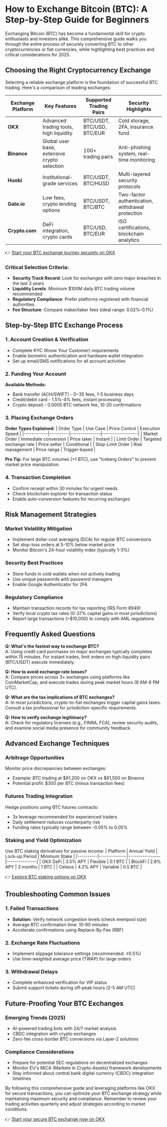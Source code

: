 # How to Exchange Bitcoin (BTC): A Step-by-Step Guide for Beginners

Exchanging Bitcoin (BTC) has become a fundamental skill for crypto enthusiasts and investors alike. This comprehensive guide walks you through the entire process of securely converting BTC to other cryptocurrencies or fiat currencies, while highlighting best practices and critical considerations for 2025.

## Choosing the Right Cryptocurrency Exchange

Selecting a reliable exchange platform is the foundation of successful BTC trading. Here's a comparison of leading exchanges:

| Exchange Platform | Key Features | Supported Trading Pairs | Security Highlights |
|-------------------|--------------|-------------------------|---------------------|
| **OKX**           | Advanced trading tools, high liquidity | BTC/USDT, BTC/USD, BTC/EUR | Cold storage, 2FA, insurance fund |
| **Binance**       | Global user base, extensive crypto selection | 100+ trading pairs | Anti-phishing system, real-time monitoring |
| **Huobi**         | Institutional-grade services | BTC/USDT, BTC/HUSD | Multi-layered security protocols |
| **Gate.io**       | Low fees, crypto lending options | BTC/USDT, BTC/BTC | Two-factor authentication, withdrawal protection |
| **Crypto.com**    | DeFi integration, crypto cards | BTC/USD, BTC/EUR | ISO certifications, blockchain analytics |

👉 [Start your BTC exchange journey securely on OKX](https://bit.ly/okx-bonus)

### Critical Selection Criteria:
- **Security Track Record**: Look for exchanges with zero major breaches in the last 3 years
- **Liquidity Levels**: Minimum $100M daily BTC trading volume recommended
- **Regulatory Compliance**: Prefer platforms registered with financial authorities
- **Fee Structure**: Compare maker/taker fees (ideal range: 0.02%-0.1%)

## Step-by-Step BTC Exchange Process

### 1. Account Creation & Verification
- Complete KYC (Know Your Customer) requirements
- Enable biometric authentication and hardware wallet integration
- Set up email/SMS notifications for all account activities

### 2. Funding Your Account
**Available Methods:**
- Bank transfer (ACH/SWIFT) - $0-$35 fees, 1-5 business days
- Credit/debit card - 1.5%-4% fees, instant processing
- Crypto deposit - 0.0005 BTC network fee, 10-20 confirmations

### 3. Placing Exchange Orders
**Order Types Explained:**
| Order Type | Use Case | Price Control | Execution Speed |
|------------|----------|---------------|------------------|
| Market Order | Immediate conversion | Price taker | Instant |
| Limit Order | Targeted exchange rate | Price setter | Conditional |
| Stop-Limit Order | Risk management | Price range | Trigger-based |

**Pro Tip:** For large BTC volumes (>1 BTC), use "Iceberg Orders" to prevent market price manipulation.

### 4. Transaction Completion
- Confirm receipt within 30 minutes for urgent needs
- Check blockchain explorer for transaction status
- Enable auto-conversion features for recurring exchanges

## Risk Management Strategies

### Market Volatility Mitigation
- Implement dollar-cost averaging (DCA) for regular BTC conversions
- Set stop-loss orders at 5-10% below market price
- Monitor Bitcoin's 24-hour volatility index (typically 1-3%)

### Security Best Practices
- Store funds in cold wallets when not actively trading
- Use unique passwords with password managers
- Enable Google Authenticator for 2FA

### Regulatory Compliance
- Maintain transaction records for tax reporting (IRS Form 8949)
- Verify local crypto tax rates (0-37% capital gains in most jurisdictions)
- Report large transactions (>$10,000) to comply with AML regulations

## Frequently Asked Questions

**Q: What's the fastest way to exchange BTC?**  
A: Using credit card purchases on major exchanges typically completes within 15 minutes. For instant trades, limit orders on high-liquidity pairs (BTC/USDT) execute immediately.

**Q: How to avoid exchange rate losses?**  
A: Compare prices across 3+ exchanges using platforms like CoinMarketCap, and execute trades during peak market hours (8 AM-8 PM UTC).

**Q: What are the tax implications of BTC exchanges?**  
A: In most jurisdictions, crypto-to-fiat exchanges trigger capital gains taxes. Consult a tax professional for jurisdiction-specific requirements.

**Q: How to verify exchange legitimacy?**  
A: Check for regulatory licenses (e.g., FINRA, FCA), review security audits, and examine social media presence for community feedback.

## Advanced Exchange Techniques

### Arbitrage Opportunities
Monitor price discrepancies between exchanges:
- Example: BTC trading at $61,200 on OKX vs $61,500 on Binance
- Potential profit: $300 per BTC (minus transaction fees)

### Futures Trading Integration
Hedge positions using BTC futures contracts:
- 3x leverage recommended for experienced traders
- Daily settlement reduces counterparty risk
- Funding rates typically range between -0.05% to 0.05%

### Staking and Yield Optimization
Use BTC staking derivatives for passive income:
| Platform | Annual Yield | Lock-up Period | Minimum Stake |
|----------|--------------|----------------|---------------|
| OKX DeFi | 3.5% APY | Flexible | 0.1 BTC |
| BlockFi | 2.8% APY | 3 months | 1 BTC |
| Celsius | 4.2% APY | Variable | 0.5 BTC |

👉 [Explore BTC staking options on OKX](https://bit.ly/okx-bonus)

## Troubleshooting Common Issues

### 1. Failed Transactions
- **Solution:** Verify network congestion levels (check mempool size)
- Average BTC confirmation time: 10-60 minutes
- Accelerate confirmations using Replace-By-Fee (RBF)

### 2. Exchange Rate Fluctuations
- Implement slippage tolerance settings (recommended: ≤0.5%)
- Use time-weighted average price (TWAP) for large orders

### 3. Withdrawal Delays
- Complete enhanced verification for VIP status
- Submit support tickets during off-peak hours (2-5 AM UTC)

## Future-Proofing Your BTC Exchanges

### Emerging Trends (2025)
- AI-powered trading bots with 24/7 market analysis
- CBDC integration with crypto exchanges
- Zero-fee cross-border BTC conversions via Layer-2 solutions

### Compliance Considerations
- Prepare for potential SEC regulations on decentralized exchanges
- Monitor EU's MiCA (Markets in Crypto-Assets) framework developments
- Stay informed about central bank digital currency (CBDC) integration timelines

By following this comprehensive guide and leveraging platforms like OKX for secure transactions, you can optimize your BTC exchange strategy while maintaining maximum security and compliance. Remember to review your trading activities quarterly and adjust strategies according to market conditions.

👉 [Start your secure BTC exchange now on OKX](https://bit.ly/okx-bonus)
